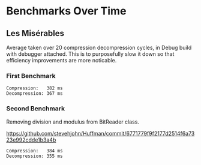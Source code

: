 # Benchmarks Over Time

## Les Misérables

Average taken over 20 compression decompression cycles, in Debug build with debugger attached. 
This is to purposefully slow it down so that efficiency improvements are more noticable.

### First Benchmark

```
Compression:   382 ms
Decompression: 367 ms
```

### Second Benchmark

Removing division and modulus from BitReader class.

https://github.com/stevehjohn/Huffman/commit/6771779f9f2177d2514f6a7323e992cdde1b3a4b

```
Compression:   384 ms
Decompression: 355 ms
```
